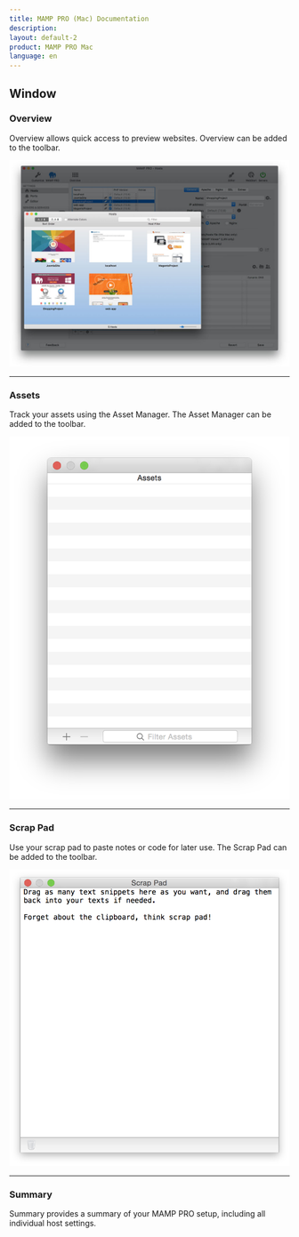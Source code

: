 ```yaml
---
title: MAMP PRO (Mac) Documentation
description: 
layout: default-2
product: MAMP PRO Mac
language: en
---
```


##  Window


### Overview

Overview allows quick access to preview websites. Overview can be added to the toolbar.

![MAMP](Overview.jpg)

---

### Assets

Track your assets using the Asset Manager. The Asset Manager can be added to the toolbar.
  
![MAMP](Assets.png)

---

### Scrap Pad

Use your scrap pad to paste notes or code for later use. The Scrap Pad can be added to the toolbar.

![MAMP](ScrapPad.png)

---

### Summary

Summary provides a summary of your MAMP PRO setup, including all individual host settings.
